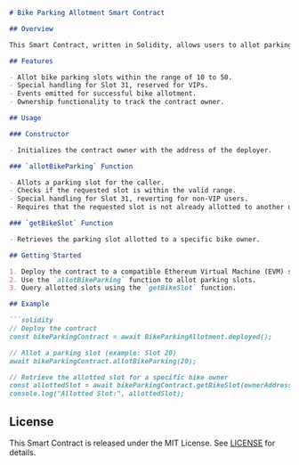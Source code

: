 ```markdown
# Bike Parking Allotment Smart Contract

## Overview

This Smart Contract, written in Solidity, allows users to allot parking slots for their bikes within a specified range (10 to 50). It includes a special condition for Slot 31, reserved for VIPs, triggering a revert if attempted by non-VIP users.

## Features

- Allot bike parking slots within the range of 10 to 50.
- Special handling for Slot 31, reserved for VIPs.
- Events emitted for successful bike allotment.
- Ownership functionality to track the contract owner.

## Usage

### Constructor

- Initializes the contract owner with the address of the deployer.

### `allotBikeParking` Function

- Allots a parking slot for the caller.
- Checks if the requested slot is within the valid range.
- Special handling for Slot 31, reverting for non-VIP users.
- Requires that the requested slot is not already allotted to another user.

### `getBikeSlot` Function

- Retrieves the parking slot allotted to a specific bike owner.

## Getting Started

1. Deploy the contract to a compatible Ethereum Virtual Machine (EVM) such as Ethereum Mainnet or a testnet.
2. Use the `allotBikeParking` function to allot parking slots.
3. Query allotted slots using the `getBikeSlot` function.

## Example

```solidity
// Deploy the contract
const bikeParkingContract = await BikeParkingAllotment.deployed();

// Allot a parking slot (example: Slot 20)
await bikeParkingContract.allotBikeParking(20);

// Retrieve the allotted slot for a specific bike owner
const allottedSlot = await bikeParkingContract.getBikeSlot(ownerAddress);
console.log("Allotted Slot:", allottedSlot);
```

## License

This Smart Contract is released under the MIT License. See [LICENSE](LICENSE) for details.
```
